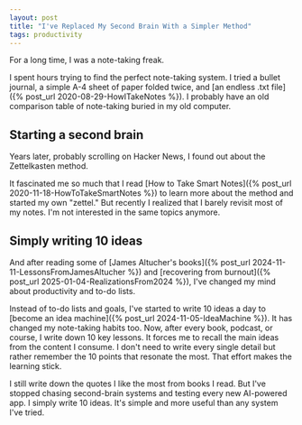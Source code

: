 ```yaml
---
layout: post
title: "I've Replaced My Second Brain With a Simpler Method"
tags: productivity
---
```


For a long time, I was a note-taking freak.

I spent hours trying to find the perfect note-taking system. I tried a bullet journal, a simple A-4 sheet of paper folded twice, and [an endless .txt file]({% post_url 2020-08-29-HowITakeNotes %}). I probably have an old comparison table of note-taking buried in my old computer.

## Starting a second brain

Years later, probably scrolling on Hacker News, I found out about the Zettelkasten method.

It fascinated me so much that I read [How to Take Smart Notes]({% post_url 2020-11-18-HowToTakeSmartNotes %}) to learn more about the method and started my own "zettel." But recently I realized that I barely revisit most of my notes. I'm not interested in the same topics anymore.

## Simply writing 10 ideas

And after reading some of [James Altucher's books]({% post_url 2024-11-11-LessonsFromJamesAltucher %}) and [recovering from burnout]({% post_url 2025-01-04-RealizationsFrom2024 %}), I've changed my mind about productivity and to-do lists.

Instead of to-do lists and goals, I've started to write 10 ideas a day to [become an idea machine]({% post_url 2024-11-05-IdeaMachine %}). It has changed my note-taking habits too. Now, after every book, podcast, or course, I write down 10 key lessons. It forces me to recall the main ideas from the content I consume. I don't need to write every single detail but rather remember the 10 points that resonate the most. That effort makes the learning stick.

I still write down the quotes I like the most from books I read. But I've stopped chasing second-brain systems and testing every new AI-powered app. I simply write 10 ideas. It's simple and more useful than any system I've tried.
